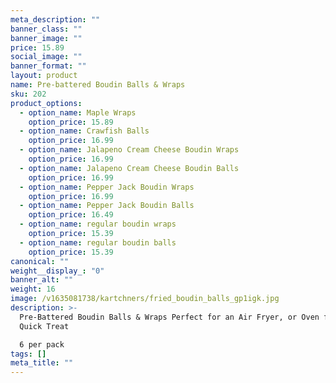 ```yaml
---
meta_description: ""
banner_class: ""
banner_image: ""
price: 15.89
social_image: ""
banner_format: ""
layout: product
name: Pre-battered Boudin Balls & Wraps
sku: 202
product_options:
  - option_name: Maple Wraps
    option_price: 15.89
  - option_name: Crawfish Balls
    option_price: 16.99
  - option_name: Jalapeno Cream Cheese Boudin Wraps
    option_price: 16.99
  - option_name: Jalapeno Cream Cheese Boudin Balls
    option_price: 16.99
  - option_name: Pepper Jack Boudin Wraps
    option_price: 16.99
  - option_name: Pepper Jack Boudin Balls
    option_price: 16.49
  - option_name: regular boudin wraps
    option_price: 15.39
  - option_name: regular boudin balls
    option_price: 15.39
canonical: ""
weight__display_: "0"
banner_alt: ""
weight: 16
image: /v1635081738/kartchners/fried_boudin_balls_gp1igk.jpg
description: >-
  Pre-Battered Boudin Balls & Wraps Perfect for an Air Fryer, or Oven for a
  Quick Treat

  6 per pack
tags: []
meta_title: ""
---
```

